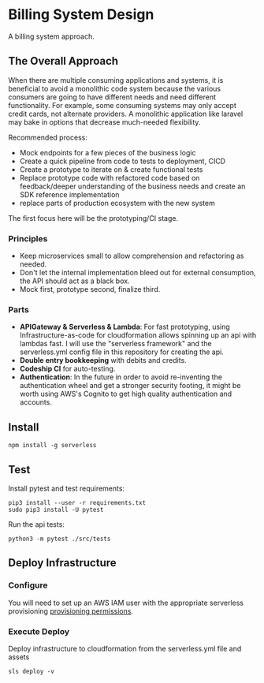 # Billing System Design
A billing system approach.


## The Overall Approach
When there are multiple consuming applications and systems, it is beneficial to avoid a monolithic code system because the various consumers are going to have different needs and need different functionality.  For example, some consuming systems may only accept credit cards, not alternate providers.  A monolithic application like laravel may bake in options that decrease much-needed flexibility.

Recommended process:

-  Mock endpoints for a few pieces of the business logic
- Create a quick pipeline from code to tests to deployment, CICD
- Create a prototype to iterate on & create functional tests 
- Replace prototype code with refactored code based on feedback/deeper understanding of the business needs and create an SDK reference implementation
- replace parts of production ecosystem with the new system

The first focus here will be the prototyping/CI stage.

### Principles
- Keep microservices small to allow comprehension and refactoring as needed.
- Don't let the internal implementation bleed out for external consumption, the API should act as a black box.
- Mock first, prototype second, finalize third.

### Parts
- **APIGateway & Serverless & Lambda**: For fast prototyping, using Infrastructure-as-code for cloudformation allows spinning up an api with lambdas fast.  I will use the "serverless framework" and the serverless.yml config file in this repository for creating the api.
- **Double entry bookkeeping** with debits and credits.
- **Codeship CI** for auto-testing.
- **Authentication**: In the future in order to avoid re-inventing the authentication wheel and get a stronger security footing, it might be worth using AWS's Cognito to get high quality authentication and accounts.

## Install


    npm install -g serverless

## Test
Install pytest and test requirements:

    pip3 install --user -r requirements.txt
    sudo pip3 install -U pytest

Run the api tests:

    python3 -m pytest ./src/tests

## Deploy Infrastructure

### Configure
You will need to set up an AWS IAM user with the appropriate serverless provisioning [provisioning permissions](https://serverless.com/framework/docs/providers/aws/guide/credentials/).

### Execute Deploy
Deploy infrastructure to cloudformation from the serverless.yml file and assets

    sls deploy -v
